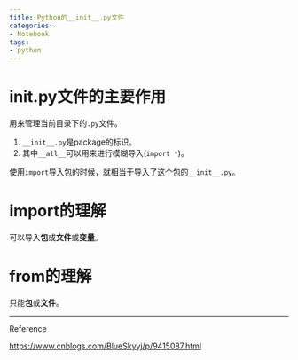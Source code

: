```yaml
---
title: Python的__init__.py文件
categories:
- Notebook
tags:
- python
---
```


# init.py文件的主要作用

用来管理当前目录下的`.py`文件。

1. `__init__.py`是package的标识。
2. 其中`__all__`可以用来进行模糊导入(`import *`)。

使用`import`导入包的时候，就相当于导入了这个包的`__init__.py`。

# import的理解

可以导入**包**或**文件**或**变量**。

# from的理解

只能**包**或**文件**。



----

Reference

https://www.cnblogs.com/BlueSkyyj/p/9415087.html